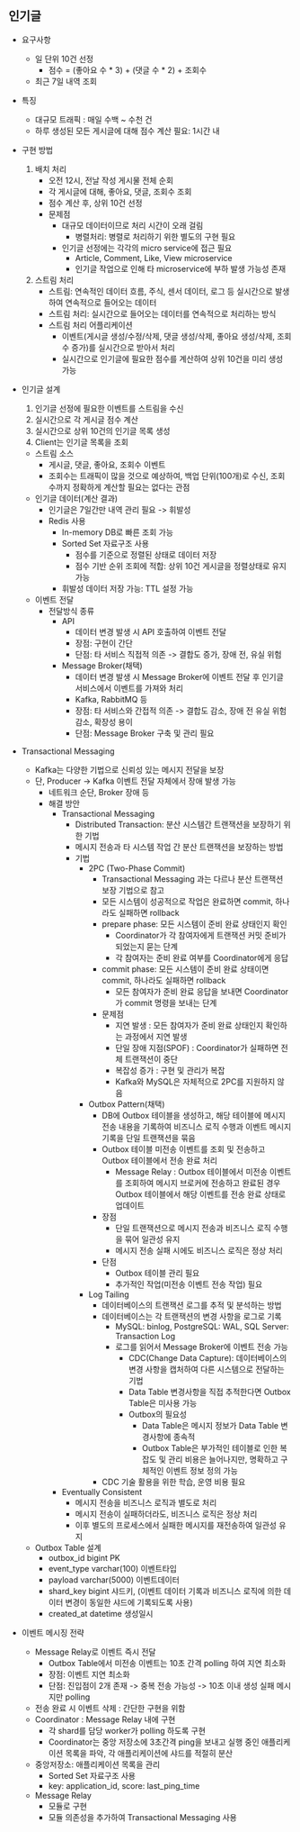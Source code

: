 ## 인기글 

- 요구사항
  - 일 단위 10건 선정
    - 점수 = (좋아요 수 * 3) + (댓글 수 * 2) + 조회수
  - 최근 7일 내역 조회
- 특징
  - 대규모 트래픽 : 매일 수백 ~ 수천 건
  - 하루 생성된 모든 게시글에 대해 점수 계산 필요: 1시간 내
- 구현 방법
  1. 배치 처리
     - 오전 12시, 전날 작성 게시물 전체 순회
     - 각 게시글에 대해, 좋아요, 댓글, 조회수 조회
     - 점수 계산 후, 상위 10건 선정
     - 문제점
       - 대규모 데이터이므로 처리 시간이 오래 걸림
         - 병렬처리: 병렬로 처리하기 위한 별도의 구현 필요 
       - 인기글 선정에는 각각의 micro service에 접근 필요
         - Article, Comment, Like, View microservice
         - 인기글 작업으로 인해 타 microservice에 부하 발생 가능성 존재
  2. 스트림 처리
     - 스트림: 연속적인 데이터 흐름, 주식, 센서 데이터, 로그 등 실시간으로 발생하여 연속적으로 들어오는 데이터
     - 스트림 처리: 실시간으로 들어오는 데이터를 연속적으로 처리하는 방식
     - 스트림 처리 어플리케이션
       - 이벤트(게시글 생성/수정/삭제, 댓글 생성/삭제, 좋아요 생성/삭제, 조회수 증가)를 실시간으로 받아서 처리
       - 실시간으로 인기글에 필요한 점수를 계산하여 상위 10건을 미리 생성 가능

- 인기글 설계
  1. 인기글 선정에 필요한 이벤트를 스트림을 수신
  2. 실시간으로 각 게시글 점수 계산
  3. 실시간으로 상위 10건의 인기글 목록 생성
  4. Client는 인기글 목록을 조회
  - 스트림 소스
    - 게시글, 댓글, 좋아요, 조회수 이벤트
    - 조회수는 트래픽이 많을 것으로 예상하여, 백업 단위(100개)로 수신, 조회수까지 정확하게 계산할 필요는 없다는 관점
  - 인기글 데이터(계산 결과)
    - 인기글은 7일간만 내역 관리 필요 -> 휘발성
    - Redis 사용
      - In-memory DB로 빠른 조회 가능
      - Sorted Set 자료구조 사용
        - 점수를 기준으로 정렬된 상태로 데이터 저장
        - 점수 기반 순위 조회에 적합: 상위 10건 게시글을 정렬상태로 유지 가능
      - 휘발성 데이터 저장 가능: TTL 설정 가능
  - 이벤트 전달
    - 전달방식 종류
      - API
        - 데이터 변경 발생 시 API 호출하여 이벤트 전달
        - 장점: 구현이 간단
        - 단점: 타 서비스 직접적 의존 -> 결합도 증가, 장애 전, 유실 위험
      - Message Broker(채택)
        - 데이터 변경 발생 시 Message Broker에 이벤트 전달 후 인기글 서비스에서 이벤트를 가져와 처리
        - Kafka, RabbitMQ 등
        - 장점: 타 서비스와 간접적 의존 -> 결합도 감소, 장애 전 유실 위험 감소, 확장성 용이
        - 단점: Message Broker 구축 및 관리 필요

- Transactional Messaging
  - Kafka는 다양한 기법으로 신뢰성 있는 메시지 전달을 보장
  - 단, Producer -> Kafka 이벤트 전달 자체에서 장애 발생 가능
    - 네트워크 순단, Broker 장애 등
    - 해결 방안
      - Transactional Messaging
        - Distributed Transaction: 분산 시스템간 트랜잭션을 보장하기 위한 기법
        - 메시지 전송과 타 시스템 작업 간 분산 트랜잭션을 보장하는 방법 
        - 기법
          - 2PC (Two-Phase Commit)
            - Transactional Messaging 과는 다르나 분산 트랜잭션 보장 기법으로 참고
            - 모든 시스템이 성공적으로 작업은 완료하면 commit, 하나라도 실패하면 rollback
            - prepare phase: 모든 시스템이 준비 완료 상태인지 확인
              - Coordinator가 각 참여자에게 트랜잭션 커밋 준비가 되었는지 묻는 단계
              - 각 참여자는 준비 완료 여부를 Coordinator에게 응답
            - commit phase: 모든 시스템이 준비 완료 상태이면 commit, 하나라도 실패하면 rollback
              - 모든 참여자가 준비 완료 응답을 보내면 Coordinator가 commit 명령을 보내는 단계
            - 문제점
              - 지연 발생 : 모든 참여자가 준비 완료 상태인지 확인하는 과정에서 지연 발생
              - 단일 장애 지점(SPOF) : Coordinator가 실패하면 전체 트랜잭션이 중단
              - 복잡성 증가 : 구현 및 관리가 복잡
              - Kafka와 MySQL은 자체적으로 2PC를 지원하지 않음
          - Outbox Pattern(채택)
            - DB에 Outbox 테이블을 생성하고, 해당 테이블에 메시지 전송 내용을 기록하여 비즈니스 로직 수행과 이벤트 메시지 기록을 단일 트랜잭션을 묶음
            - Outbox 테이블 미전송 이벤트를 조회 및 전송하고 Outbox 테이블에서 전송 완료 처리
              - Message Relay : Outbox 테이블에서 미전송 이벤트를 조회하여 메시지 브로커에 전송하고 완료된 경우 Outbox 테이블에서 해당 이벤트를 전송 완료 상태로 업데이트
            - 장점
              - 단일 트랜잭션으로 메시지 전송과 비즈니스 로직 수행을 묶어 일관성 유지
              - 메시지 전송 실패 시에도 비즈니스 로직은 정상 처리
            - 단점
              - Outbox 테이블 관리 필요
              - 추가적인 작업(미전송 이벤트 전송 작업) 필요
          - Log Tailing
            - 데이터베이스의 트랜잭션 로그를 추적 및 분석하는 방법
            - 데이터베이스는 각 트랜잭션의 변경 사항을 로그로 기록
              - MySQL: binlog, PostgreSQL: WAL, SQL Server: Transaction Log
              - 로그를 읽어서 Message Broker에 이벤트 전송 가능
                - CDC(Change Data Capture): 데이터베이스의 변경 사항을 캡처하여 다른 시스템으로 전달하는 기법
                - Data Table 변경사항을 직접 추적한다면 Outbox Table은 미사용 가능
                - Outbox의 필요성
                  - Data Table은 메시지 정보가 Data Table 변경사항에 종속적
                  - Outbox Table은 부가적인 테이블로 인한 복잡도 및 관리 비용은 늘어나지만, 명확하고 구체적인 이벤트 정보 정의 가능
            - CDC 기술 활용을 위한 학습, 운영 비용 필요
      - Eventually Consistent
        - 메시지 전송을 비즈니스 로직과 별도로 처리
        - 메시지 전송이 실패하더라도, 비즈니스 로직은 정상 처리
        - 이후 별도의 프로세스에서 실패한 메시지를 재전송하여 일관성 유지
  - Outbox Table 설계
    - outbox_id bigint PK
    - event_type varchar(100) 이벤트타입
    - payload varchar(5000) 이벤트데이터
    - shard_key bigint 샤드키, (이벤트 데이터 기록과 비즈니스 로직에 의한 데이터 변경이 동일한 샤드에 기록되도록 사용)
    - created_at datetime 생성일시

- 이벤트 메시징 전략
  - Message Relay로 이벤트 즉시 전달
    - Outbox Table에서 미전송 이벤트는 10초 간격 polling 하여 지연 최소화
    - 장점: 이벤트 지연 최소화
    - 단점: 진입점이 2개 존재 -> 중복 전송 가능성 -> 10초 이내 생성 실패 메시지만 polling
  - 전송 완료 시 이벤트 삭제 : 간단한 구현을 위함
  - Coordinator : Message Relay 내에 구현
    - 각 shard를 담당 worker가 polling 하도록 구현
    - Coordinator는 중앙 저장소에 3초간격 ping을 보내고 실행 중인 애플리케이션 목록을 파악, 각 애플리케이션에 샤드를 적절히 분산
  - 중앙저장소: 애플리케이션 목록을 관리
    - Sorted Set 자료구조 사용
    - key: application_id, score: last_ping_time
  - Message Relay
    - 모듈로 구현
    - 모듈 의존성을 추가하여 Transactional Messaging 사용 